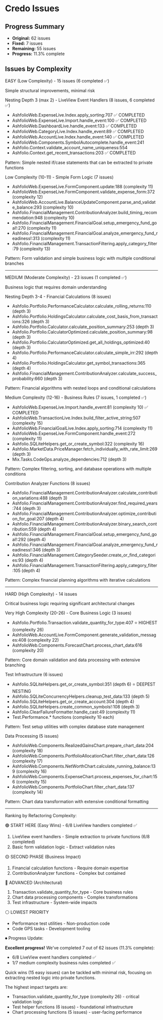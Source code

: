 # Credo Issues

## Progress Summary

- **Original:** 62 issues  
- **Fixed:** 7 issues  
- **Remaining:** 55 issues  
- **Progress:** 11.3% complete  

## Issues by Complexity

EASY (Low Complexity) - 15 issues (6 completed ✅)

Simple structural improvements, minimal risk

Nesting Depth 3 (max 2) - LiveView Event Handlers (8 issues, 6 completed ✅)

- AshfolioWeb.ExpenseLive.Index.apply_sorting:707 ✅ COMPLETED
- AshfolioWeb.ExpenseLive.Import.handle_event:100 ✅ COMPLETED  
- AshfolioWeb.DashboardLive.handle_event:133 ✅ COMPLETED
- AshfolioWeb.CategoryLive.Index.handle_event:89 ✅ COMPLETED
- AshfolioWeb.AccountLive.Index.handle_event:140 ✅ COMPLETED
- AshfolioWeb.Components.SymbolAutocomplete.handle_event:241
- Ashfolio.Context.validate_account_name_uniqueness:554
- Ashfolio.Context.get_recent_transactions:203 ✅ COMPLETED

Pattern: Simple nested if/case statements that can be extracted to private functions

Low Complexity (10-11) - Simple Form Logic (7 issues)

- AshfolioWeb.ExpenseLive.FormComponent.update:188 (complexity 11)
- AshfolioWeb.ExpenseLive.FormComponent.validate_expense_form:372 (complexity 12)
- AshfolioWeb.AccountLive.BalanceUpdateComponent.parse_and_validate_balance:293 (complexity 10)
- Ashfolio.FinancialManagement.ContributionAnalyzer.build_timing_recommendation:948 (complexity 10)
- Ashfolio.FinancialManagement.FinancialGoal.setup_emergency_fund_goal!:270 (complexity 11)
- Ashfolio.FinancialManagement.FinancialGoal.analyze_emergency_fund_readiness!:313 (complexity 11)
- Ashfolio.FinancialManagement.TransactionFiltering.apply_category_filter:79 (complexity 13)

Pattern: Form validation and simple business logic with multiple conditional branches

---

MEDIUM (Moderate Complexity) - 23 issues (1 completed ✅)

Business logic that requires domain understanding

Nesting Depth 3-4 - Financial Calculations (8 issues)

- Ashfolio.Portfolio.PerformanceCalculator.calculate_rolling_returns:110 (depth 3)
- Ashfolio.Portfolio.HoldingsCalculator.calculate_cost_basis_from_transactions:326 (depth 3)
- Ashfolio.Portfolio.Calculator.calculate_position_summary:253 (depth 3)
- Ashfolio.Portfolio.CalculatorOptimized.calculate_position_summary:98 (depth 3)
- Ashfolio.Portfolio.CalculatorOptimized.get_all_holdings_optimized:40 (depth 3)
- Ashfolio.Portfolio.PerformanceCalculator.calculate_simple_irr:292 (depth 4)
- Ashfolio.Portfolio.HoldingsCalculator.get_symbol_transactions:365 (depth 4)
- Ashfolio.FinancialManagement.ContributionAnalyzer.calculate_success_probability:660 (depth 3)

Pattern: Financial algorithms with nested loops and conditional calculations

Medium Complexity (12-16) - Business Rules (7 issues, 1 completed ✅)

- AshfolioWeb.ExpenseLive.Import.handle_event:81 (complexity 10) ✅ COMPLETED
- AshfolioWeb.TransactionLive.Index.build_filter_active_string:507 (complexity 15)
- AshfolioWeb.FinancialGoalLive.Index.apply_sorting:714 (complexity 11)
- AshfolioWeb.ExpenseLive.FormComponent.handle_event:272 (complexity 11)
- Ashfolio.SQLiteHelpers.get_or_create_symbol:322 (complexity 16)
- Ashfolio.MarketData.PriceManager.fetch_individually_with_rate_limit:269 (depth 3)
- Mix.Tasks.CodeGps.analyze_dependencies:712 (depth 3)

Pattern: Complex filtering, sorting, and database operations with multiple conditions

Contribution Analyzer Functions (8 issues)

- Ashfolio.FinancialManagement.ContributionAnalyzer.calculate_contribution_variations:488 (depth 3)
- Ashfolio.FinancialManagement.ContributionAnalyzer.find_required_years:744 (depth 3)
- Ashfolio.FinancialManagement.ContributionAnalyzer.optimize_contribution_for_goal:207 (depth 4)
- Ashfolio.FinancialManagement.ContributionAnalyzer.binary_search_contribution:559 (depth 4)
- Ashfolio.FinancialManagement.FinancialGoal.setup_emergency_fund_goal!:292 (depth 4)
- Ashfolio.FinancialManagement.FinancialGoal.analyze_emergency_fund_readiness!:346 (depth 3)
- Ashfolio.FinancialManagement.CategorySeeder.create_or_find_categories:93 (depth 4)
- Ashfolio.FinancialManagement.TransactionFiltering.apply_category_filter:105 (depth 4)

Pattern: Complex financial planning algorithms with iterative calculations

---

HARD (High Complexity) - 14 issues

Critical business logic requiring significant architectural changes

Very High Complexity (20-26) - Core Business Logic (3 issues)

- Ashfolio.Portfolio.Transaction.validate_quantity_for_type:407 ⭐ HIGHEST (complexity 26)
- AshfolioWeb.AccountLive.FormComponent.generate_validation_messages:408 (complexity 22)
- AshfolioWeb.Components.ForecastChart.process_chart_data:616 (complexity 20)

Pattern: Core domain validation and data processing with extensive branching

Test Infrastructure (6 issues)

- Ashfolio.SQLiteHelpers.get_or_create_symbol:351 (depth 6) ⭐ DEEPEST NESTING
- Ashfolio.SQLiteConcurrencyHelpers.cleanup_test_data:133 (depth 5)
- Ashfolio.SQLiteHelpers.get_or_create_account:304 (depth 4)
- Ashfolio.SQLiteHelpers.create_common_symbols!:108 (depth 3)
- Ashfolio.ClearFailureFormatter.handle_cast:49 (complexity 11)
- Test.Performance.\* functions (complexity 10 each)

Pattern: Test setup utilities with complex database state management

Data Processing (5 issues)

- AshfolioWeb.Components.RealizedGainsChart.prepare_chart_data:204 (complexity 18)
- AshfolioWeb.Components.PortfolioAllocationChart.filter_chart_data:126 (complexity 17)
- AshfolioWeb.Components.NetWorthChart.calculate_running_balance:139 (complexity 16)
- AshfolioWeb.Components.ExpenseChart.process_expenses_for_chart:156 (complexity 15)
- AshfolioWeb.Components.PortfolioChart.filter_chart_data:137 (complexity 14)

Pattern: Chart data transformation with extensive conditional formatting

---

Ranking by Refactoring Complexity:

🟢 START HERE (Easy Wins) - 6/8 LiveView handlers completed ✅

1. LiveView event handlers - Simple extraction to private functions (6/8 completed)
2. Basic form validation logic - Extract validation rules

🟡 SECOND PHASE (Business Impact)

1. Financial calculation functions - Require domain expertise
2. ContributionAnalyzer functions - Complex but contained

🔴 ADVANCED (Architectural)

1. Transaction.validate_quantity_for_type - Core business rules
2. Chart data processing components - Complex transformations
3. Test infrastructure - System-wide impacts

⚪ LOWEST PRIORITY

- Performance test utilities - Non-production code
- Code GPS tasks - Development tooling

⏺ Progress Update:

**Excellent progress!** We've completed 7 out of 62 issues (11.3% complete):
- 6/8 LiveView event handlers completed ✅
- 1/7 medium complexity business rules completed ✅

Quick wins (15 easy issues) can be tackled with minimal risk, focusing on extracting nested logic into private functions.

The highest impact targets are:

- Transaction.validate_quantity_for_type (complexity 26) - critical validation logic
- Test helper functions (6 issues) - foundational infrastructure
- Chart processing functions (5 issues) - user-facing performance
